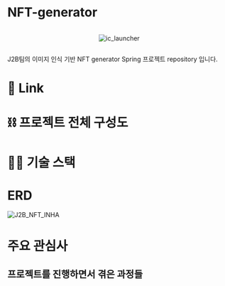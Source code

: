 # NFT-generator

<div style="display: flex; justify-content: center">

![ic_launcher](https://user-images.githubusercontent.com/66549638/201521745-bce282a8-20a3-4c9d-9efd-93fd3ec52ac9.png)

</div>

J2B팀의 이미지 인식 기반 NFT generator Spring 프로젝트 repository 입니다.


# 🔗 Link

# ⛓️ 프로젝트 전체 구성도

# 🧑‍💻 기술 스택

# ERD
![J2B_NFT_INHA](https://user-images.githubusercontent.com/66549638/201521919-c26f3fa2-0c37-4558-b23d-cf7ccab1d06a.png)


# 주요 관심사

## 프로젝트를 진행하면서 겪은 과정들